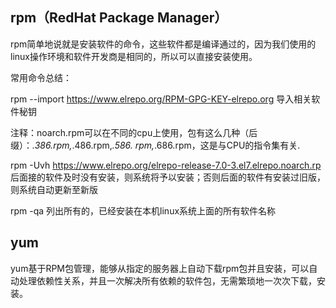 ## rpm（RedHat Package Manager）

rpm简单地说就是安装软件的命令，这些软件都是编译通过的，因为我们使用的linux操作环境和软件开发商是相同的，所以可以直接安装使用。

常用命令总结：

rpm --import https://www.elrepo.org/RPM-GPG-KEY-elrepo.org 导入相关软件秘钥

注释：noarch.rpm可以在不同的cpu上使用，包有这么几种（后缀）：*.386.rpm,*.486.rpm,*.586. rpm,*.686.rpm，这是与CPU的指令集有关.

rpm -Uvh https://www.elrepo.org/elrepo-release-7.0-3.el7.elrepo.noarch.rp 后面接的软件及时没有安装，则系统将予以安装；否则后面的软件有安装过旧版，则系统自动更新至新版

rpm -qa 列出所有的，已经安装在本机linux系统上面的所有软件名称

## yum

yum基于RPM包管理，能够从指定的服务器上自动下载rpm包并且安装，可以自动处理依赖性关系，并且一次解决所有依赖的软件包，无需繁琐地一次次下载，安装。
